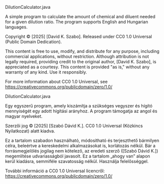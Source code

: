 
 DilutionCalculator.java
 
A simple program to calculate the amount of chemical and diluent needed for a given dilution ratio.
The program supports English and Hungarian languages.

Copyright © [2025] [David K. Szabo]. Released under CC0 1.0 Universal (Public Domain Dedication).

This content is free to use, modify, and distribute for any purpose, including commercial applications, without restriction. Although attribution is not legally required, providing credit to the original author, [David K. Szabo], is appreciated as a courtesy.
This content is provided "as is," without any warranty of any kind. Use it responsibly.

For more information about CC0 1.0 Universal, see https://creativecommons.org/publicdomain/zero/1.0/

DilutionCalculator.java

Egy egyszerű program, amely kiszámítja a szükséges vegyszer és hígító mennyiségét egy adott hígítási arányhoz.
A program támogatja az angol és magyar nyelveket.

Szerzői jog © [2025] [Szabó Dávid K.]. CC0 1.0 Universal (Közkincs Nyilatkozat) alatt kiadva.

Ez a tartalom szabadon használható, módosítható és terjeszthető bármilyen célra, beleértve a kereskedelmi alkalmazásokat is, korlátozás nélkül. Bár a forrásmegjelölés jogilag nem kötelező, az eredeti szerző ([Szabó Dávid K.]) megemlítése udvariasságból javasolt.
Ez a tartalom „ahogy van” alapon kerül kiadásra, semmiféle szavatosság nélkül. Használja felelősséggel.

További információ a CC0 1.0 Universal licencről: https://creativecommons.org/publicdomain/zero/1.0/
